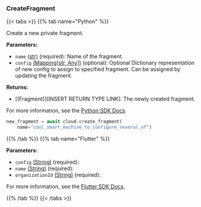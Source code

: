 ### CreateFragment

{{< tabs >}}
{{% tab name="Python" %}}

Create a new private fragment.

**Parameters:**

- `name` [(str)](https://docs.python.org/3/library/stdtypes.html#text-sequence-type-str) (required): Name of the fragment.
- `config` [(Mapping[str, Any])](<INSERT PARAM TYPE LINK>) (optional): Optional Dictionary representation of new config to assign to specified fragment. Can be assigned by updating the fragment.


**Returns:**

- [(Fragment)](INSERT RETURN TYPE LINK): The newly created fragment.

For more information, see the [Python SDK Docs](https://python.viam.dev/autoapi/viam/app/app_client/index.html#viam.app.app_client.AppClient.create_fragment).

``` python {class="line-numbers linkable-line-numbers"}
new_fragment = await cloud.create_fragment(
    name="cool_smart_machine_to_configure_several_of")

```

{{% /tab %}}
{{% tab name="Flutter" %}}

**Parameters:**

- `config` [(String)](https://api.flutter.dev/flutter/dart-core/String-class.html) (required):
- `name` [(String)](https://api.flutter.dev/flutter/dart-core/String-class.html) (required):
- `organizationId` [(String)](https://api.flutter.dev/flutter/dart-core/String-class.html) (required):


For more information, see the [Flutter SDK Docs](https://flutter.viam.dev/viam_protos.app.app/AppServiceClient/createFragment.html).

{{% /tab %}}
{{< /tabs >}}
